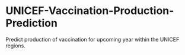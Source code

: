 # UNICEF-Vaccination-Production-Prediction
Predict production of vaccination for upcoming year within the UNICEF regions.
